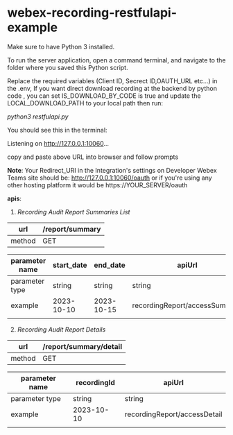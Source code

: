 # webex-recording-restfulapi-example

Make sure to have Python 3 installed.

To run the server application, open a command terminal, and navigate to the folder where you saved this Python script. 

Replace the required variables (Client ID, Secrect ID,OAUTH_URL etc...) in the .env,
If you want direct download recording at the backend by python code , you can set IS_DOWNLOAD_BY_CODE is true and update the LOCAL_DOWNLOAD_PATH to 
your local path
then run:

*python3  restfulapi.py*

You should see this in the terminal:

Listening on http://127.0.0.1:10060...

copy and paste above URL into browser and follow prompts

**Note**: Your Redirect_URI in the Integration's settings on Developer Webex Teams site should be: http://127.0.0.1:10060/oauth or if you're using any other hosting platform it would be https://YOUR_SERVER/oauth

**apis**:

1. *Recording Audit Report Summaries List*

| url    | /report/summary |
| ------ | --------------- |
| method | GET             |


| parameter name | start_date | end_date   | apiUrl                        |
| -------------- | ---------- | ---------- | ----------------------------- |
| parameter type | string     | string     | string                        |
| example        | 2023-10-10 | 2023-10-15 | recordingReport/accessSummary |
|                |            |            |                               |




2. *Recording Audit Report Details*

| url    | /report/summary/detail |
| ------ | --------------- |
| method | GET             |


| parameter name | recordingId | apiUrl                        |
| -------------- | ---------- | ----------------------------- |
| parameter type | string     | string                        |
| example        | 2023-10-10 | recordingReport/accessDetail |
|                |            |                               |

